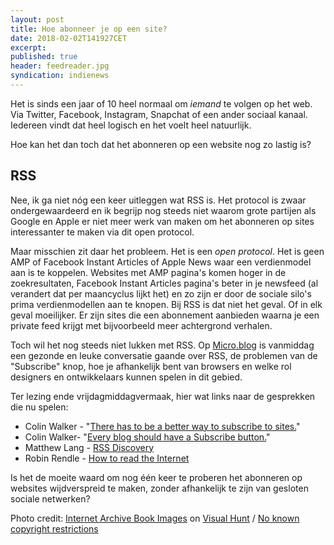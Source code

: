 ```yaml
---
layout: post
title: Hoe abonneer je op een site?
date: 2018-02-02T141927CET
excerpt:
published: true
header: feedreader.jpg
syndication: indienews
---
```

Het is sinds een jaar of 10 heel normaal om _iemand_ te volgen op het web. Via Twitter, Facebook, Instagram, Snapchat of een ander sociaal kanaal. Iedereen vindt dat heel logisch en het voelt heel natuurlijk. 

Hoe kan het dan toch dat het abonneren op een website nog zo lastig is?

## RSS
Nee, ik ga niet nóg een keer uitleggen wat RSS is. Het protocol is zwaar ondergewaardeerd en ik begrijp nog steeds niet waarom grote partijen als Google en Apple er niet meer werk van maken om het abonneren op sites interessanter te maken via dit open protocol.

Maar misschien zit daar het probleem. Het is een *open protocol*. Het is geen AMP of Facebook Instant Articles of Apple News waar een verdienmodel aan is te koppelen. Websites met AMP pagina's komen hoger in de zoekresultaten, Facebook Instant Articles pagina's beter in je newsfeed (al verandert dat per maancyclus lijkt het) en zo zijn er door de sociale silo's prima verdienmodellen aan te knopen. Bij RSS is dat niet het geval. Of in elk geval moeilijker. Er zijn sites die een abonnement aanbieden waarna je een private feed krijgt met bijvoorbeeld meer achtergrond verhalen. 

Toch wil het nog steeds niet lukken met RSS. Op [Micro.blog][1] is vanmiddag een gezonde en leuke conversatie gaande over RSS, de problemen van de "Subscribe" knop, hoe je afhankelijk bent van browsers en welke rol designers en ontwikkelaars kunnen spelen in dit gebied. 

Ter lezing ende vrijdagmiddagvermaak, hier wat links naar de gesprekken die nu spelen:

* Colin Walker - "[There has to be a better way to subscribe to sites.][2]"
* Colin Walker- "[Every blog should have a Subscribe button.][3]"
* Matthew Lang - [RSS Discovery][4]
* Robin Rendle - [How to read the Internet][5]

Is het de moeite waard om nog één keer te proberen het abonneren op websites wijdverspreid te maken, zonder afhankelijk te zijn van gesloten sociale netwerken?

Photo credit: <a href="https://visualhunt.com/author/eb7677">Internet Archive Book Images</a> on <a href="https://visualhunt.com/re/816942">Visual Hunt</a> / <a href="http://flickr.com/commons/usage/"> No known copyright restrictions</a>

[1]:	http://micro.blog
[2]:	https://colinwalker.blog/02-02-2018-1241/
[3]:	https://colinwalker.blog/02-02-2018-0916/
[4]:	http://mattisms.blog/2018/02/02/rss-discovery.html
[5]:	https://robinrendle.com/notes/how-to-read-the-internet/